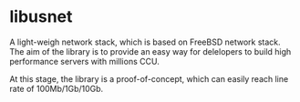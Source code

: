 libusnet
========

A light-weigh network stack, which is based on FreeBSD network stack. The aim of the library is to provide an easy way for delelopers to build high performance servers with millions CCU. 

At this stage, the library is a proof-of-concept, which can easily reach line rate of 100Mb/1Gb/10Gb. 
